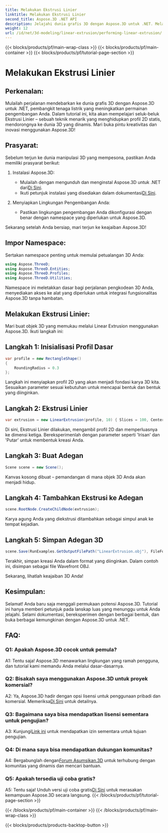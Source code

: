 ```yaml
---
title: Melakukan Ekstrusi Linier
linktitle: Melakukan Ekstrusi Linier
second_title: Aspose.3D .NET API
description: Jelajahi dunia grafis 3D dengan Aspose.3D untuk .NET. Melakukan Ekstrusi Linier dalam panduan langkah demi langkah ini.
weight: 12
url: /id/net/3d-modeling/linear-extrusion/performing-linear-extrusion/
---
```


{{< blocks/products/pf/main-wrap-class >}}
{{< blocks/products/pf/main-container >}}
{{< blocks/products/pf/tutorial-page-section >}}

# Melakukan Ekstrusi Linier

## Perkenalan:

Mulailah perjalanan mendebarkan ke dunia grafis 3D dengan Aspose.3D untuk .NET, pembangkit tenaga listrik yang meningkatkan permainan pengembangan Anda. Dalam tutorial ini, kita akan mempelajari seluk-beluk Ekstrusi Linier – sebuah teknik menarik yang menghidupkan profil 2D statis, mendorongnya ke dunia 3D yang dinamis. Mari buka pintu kreativitas dan inovasi menggunakan Aspose.3D!

## Prasyarat:

Sebelum terjun ke dunia manipulasi 3D yang mempesona, pastikan Anda memiliki prasyarat berikut:

1. Instalasi Aspose.3D:
   -  Mulailah dengan mengunduh dan menginstal Aspose.3D untuk .NET dari[Di Sini](https://releases.aspose.com/3d/net/).
   -  Ikuti petunjuk instalasi yang disediakan dalam dokumentasi[Di Sini](https://reference.aspose.com/3d/net/).

2. Menyiapkan Lingkungan Pengembangan Anda:
   - Pastikan lingkungan pengembangan Anda dikonfigurasi dengan benar dengan namespace yang diperlukan untuk Aspose.3D.

Sekarang setelah Anda bersiap, mari terjun ke keajaiban Aspose.3D!

## Impor Namespace:

Sertakan namespace penting untuk memulai petualangan 3D Anda:

```csharp
using Aspose.ThreeD;
using Aspose.ThreeD.Entities;
using Aspose.ThreeD.Profiles;
using Aspose.ThreeD.Utilities;
```

Namespace ini meletakkan dasar bagi perjalanan pengkodean 3D Anda, menyediakan akses ke alat yang diperlukan untuk integrasi fungsionalitas Aspose.3D tanpa hambatan.

## Melakukan Ekstrusi Linier:

Mari buat objek 3D yang memukau melalui Linear Extrusion menggunakan Aspose.3D. Ikuti langkah ini:

## Langkah 1: Inisialisasi Profil Dasar
```csharp
var profile = new RectangleShape()
{
    RoundingRadius = 0.3
};
```

Langkah ini menyiapkan profil 2D yang akan menjadi fondasi karya 3D kita. Sesuaikan parameter sesuai kebutuhan untuk mencapai bentuk dan bentuk yang diinginkan.

## Langkah 2: Ekstrusi Linier
```csharp
var extrusion = new LinearExtrusion(profile, 10) { Slices = 100, Center = true, Twist = 360, TwistOffset = new Vector3(10, 0, 0) };
```

Di sini, Ekstrusi Linier dilakukan, mengambil profil 2D dan memperluasnya ke dimensi ketiga. Bereksperimenlah dengan parameter seperti 'Irisan' dan 'Putar' untuk membentuk kreasi Anda.

## Langkah 3: Buat Adegan
```csharp
Scene scene = new Scene();
```

Kanvas kosong dibuat – pemandangan di mana objek 3D Anda akan menjadi hidup.

## Langkah 4: Tambahkan Ekstrusi ke Adegan
```csharp
scene.RootNode.CreateChildNode(extrusion);
```

Karya agung Anda yang diekstrusi ditambahkan sebagai simpul anak ke tempat kejadian.

## Langkah 5: Simpan Adegan 3D
```csharp
scene.Save(RunExamples.GetOutputFilePath("LinearExtrusion.obj"), FileFormat.WavefrontOBJ);
```

Terakhir, simpan kreasi Anda dalam format yang diinginkan. Dalam contoh ini, disimpan sebagai file Wavefront OBJ.

Sekarang, lihatlah keajaiban 3D Anda!

## Kesimpulan:

Selamat! Anda baru saja menggali permukaan potensi Aspose.3D. Tutorial ini hanya memberi petunjuk pada lanskap luas yang menunggu untuk Anda jelajahi. Selami dokumentasi, bereksperimen dengan berbagai bentuk, dan buka berbagai kemungkinan dengan Aspose.3D untuk .NET.

## FAQ:

### Q1: Apakah Aspose.3D cocok untuk pemula?

A1: Tentu saja! Aspose.3D menawarkan lingkungan yang ramah pengguna, dan tutorial kami memandu Anda melalui dasar-dasarnya.

### Q2: Bisakah saya menggunakan Aspose.3D untuk proyek komersial?

 A2: Ya, Aspose.3D hadir dengan opsi lisensi untuk penggunaan pribadi dan komersial. Memeriksa[Di Sini](https://purchase.aspose.com/buy) untuk detailnya.

### Q3: Bagaimana saya bisa mendapatkan lisensi sementara untuk pengujian?

 A3: Kunjungi[Link ini](https://purchase.aspose.com/temporary-license/) untuk mendapatkan izin sementara untuk tujuan pengujian.

### Q4: Di mana saya bisa mendapatkan dukungan komunitas?

 A4: Bergabunglah dengan[Forum Asumsikan.3D](https://forum.aspose.com/c/3d/18) untuk terhubung dengan komunitas yang dinamis dan mencari bantuan.

### Q5: Apakah tersedia uji coba gratis?

 A5: Tentu saja! Unduh versi uji coba gratis[Di Sini](https://releases.aspose.com/) untuk merasakan kemampuan Aspose.3D secara langsung.
{{< /blocks/products/pf/tutorial-page-section >}}

{{< /blocks/products/pf/main-container >}}
{{< /blocks/products/pf/main-wrap-class >}}

{{< blocks/products/products-backtop-button >}}
